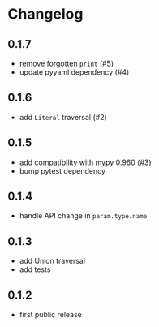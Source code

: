 # Changelog

## 0.1.7

- remove forgotten `print` (#5)
- update pyyaml dependency (#4)

## 0.1.6

- add `Literal` traversal (#2)

## 0.1.5

- add compatibility with mypy 0.960 (#3)
- bump pytest dependency

## 0.1.4

- handle API change in `param.type.name`

## 0.1.3

- add Union traversal
- add tests

## 0.1.2

- first public release